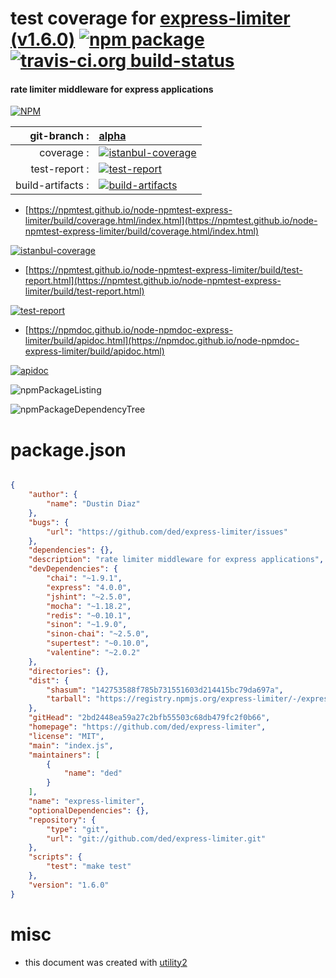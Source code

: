 # test coverage for  [express-limiter (v1.6.0)](https://github.com/ded/express-limiter)  [![npm package](https://img.shields.io/npm/v/npmtest-express-limiter.svg?style=flat-square)](https://www.npmjs.org/package/npmtest-express-limiter) [![travis-ci.org build-status](https://api.travis-ci.org/npmtest/node-npmtest-express-limiter.svg)](https://travis-ci.org/npmtest/node-npmtest-express-limiter)
#### rate limiter middleware for express applications

[![NPM](https://nodei.co/npm/express-limiter.png?downloads=true&downloadRank=true&stars=true)](https://www.npmjs.com/package/express-limiter)

| git-branch : | [alpha](https://github.com/npmtest/node-npmtest-express-limiter/tree/alpha)|
|--:|:--|
| coverage : | [![istanbul-coverage](https://npmtest.github.io/node-npmtest-express-limiter/build/coverage.badge.svg)](https://npmtest.github.io/node-npmtest-express-limiter/build/coverage.html/index.html)|
| test-report : | [![test-report](https://npmtest.github.io/node-npmtest-express-limiter/build/test-report.badge.svg)](https://npmtest.github.io/node-npmtest-express-limiter/build/test-report.html)|
| build-artifacts : | [![build-artifacts](https://npmtest.github.io/node-npmtest-express-limiter/glyphicons_144_folder_open.png)](https://github.com/npmtest/node-npmtest-express-limiter/tree/gh-pages/build)|

- [https://npmtest.github.io/node-npmtest-express-limiter/build/coverage.html/index.html](https://npmtest.github.io/node-npmtest-express-limiter/build/coverage.html/index.html)

[![istanbul-coverage](https://npmtest.github.io/node-npmtest-express-limiter/build/screenCapture.buildCi.browser.%252Ftmp%252Fbuild%252Fcoverage.lib.html.png)](https://npmtest.github.io/node-npmtest-express-limiter/build/coverage.html/index.html)

- [https://npmtest.github.io/node-npmtest-express-limiter/build/test-report.html](https://npmtest.github.io/node-npmtest-express-limiter/build/test-report.html)

[![test-report](https://npmtest.github.io/node-npmtest-express-limiter/build/screenCapture.buildCi.browser.%252Ftmp%252Fbuild%252Ftest-report.html.png)](https://npmtest.github.io/node-npmtest-express-limiter/build/test-report.html)

- [https://npmdoc.github.io/node-npmdoc-express-limiter/build/apidoc.html](https://npmdoc.github.io/node-npmdoc-express-limiter/build/apidoc.html)

[![apidoc](https://npmdoc.github.io/node-npmdoc-express-limiter/build/screenCapture.buildCi.browser.%252Ftmp%252Fbuild%252Fapidoc.html.png)](https://npmdoc.github.io/node-npmdoc-express-limiter/build/apidoc.html)

![npmPackageListing](https://npmtest.github.io/node-npmtest-express-limiter/build/screenCapture.npmPackageListing.svg)

![npmPackageDependencyTree](https://npmtest.github.io/node-npmtest-express-limiter/build/screenCapture.npmPackageDependencyTree.svg)



# package.json

```json

{
    "author": {
        "name": "Dustin Diaz"
    },
    "bugs": {
        "url": "https://github.com/ded/express-limiter/issues"
    },
    "dependencies": {},
    "description": "rate limiter middleware for express applications",
    "devDependencies": {
        "chai": "~1.9.1",
        "express": "4.0.0",
        "jshint": "~2.5.0",
        "mocha": "~1.18.2",
        "redis": "~0.10.1",
        "sinon": "~1.9.0",
        "sinon-chai": "~2.5.0",
        "supertest": "~0.10.0",
        "valentine": "~2.0.2"
    },
    "directories": {},
    "dist": {
        "shasum": "142753588f785b731551603d214415bc79da697a",
        "tarball": "https://registry.npmjs.org/express-limiter/-/express-limiter-1.6.0.tgz"
    },
    "gitHead": "2bd2448ea59a27c2bfb55503c68db479fc2f0b66",
    "homepage": "https://github.com/ded/express-limiter",
    "license": "MIT",
    "main": "index.js",
    "maintainers": [
        {
            "name": "ded"
        }
    ],
    "name": "express-limiter",
    "optionalDependencies": {},
    "repository": {
        "type": "git",
        "url": "git://github.com/ded/express-limiter.git"
    },
    "scripts": {
        "test": "make test"
    },
    "version": "1.6.0"
}
```



# misc
- this document was created with [utility2](https://github.com/kaizhu256/node-utility2)
